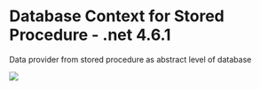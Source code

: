 # Database Context for Stored Procedure - .net 4.6.1
Data provider from stored procedure as abstract level of database 

![](https://sqlmentalist.files.wordpress.com/2011/08/image.png)
